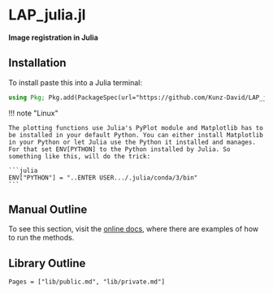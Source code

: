 # LAP_julia.jl

__Image registration in Julia__

## Installation

To install paste this into a Julia terminal:
```julia
using Pkg; Pkg.add(PackageSpec(url="https://github.com/Kunz-David/LAP_julia"))
```

!!! note "Linux"

    The plotting functions use Julia's PyPlot module and Matplotlib has to be installed in your default Python. You can either install Matplotlib in your Python or let Julia use the Python it installed and manages. For that set ENV[PYTHON] to the Python installed by Julia. So something like this, will do the trick:

    ```julia
    ENV["PYTHON"] = "..ENTER USER.../.julia/conda/3/bin"
    ```

## Manual Outline

To see this section, visit the [online docs](https://kunz-david.github.io/LAP_Julia.jl/dev/), where there are examples of how to run the methods.


## Library Outline

```@contents
Pages = ["lib/public.md", "lib/private.md"]
```
